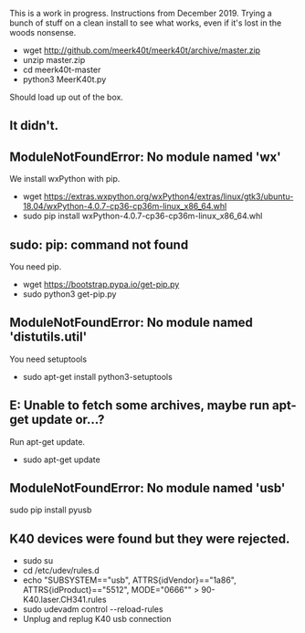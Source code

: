 This is a work in progress.
Instructions from December 2019.
Trying a bunch of stuff on a clean install to see what works, even if it's lost in the woods nonsense.

* wget http://github.com/meerk40t/meerk40t/archive/master.zip
* unzip master.zip
* cd meerk40t-master
* python3 MeerK40t.py

Should load up out of the box.

It didn't.
---


ModuleNotFoundError: No module named 'wx'
---

We install wxPython with pip.

* wget https://extras.wxpython.org/wxPython4/extras/linux/gtk3/ubuntu-18.04/wxPython-4.0.7-cp36-cp36m-linux_x86_64.whl
* sudo pip install wxPython-4.0.7-cp36-cp36m-linux_x86_64.whl

sudo: pip: command not found
---

You need pip.

* wget https://bootstrap.pypa.io/get-pip.py
* sudo python3 get-pip.py

ModuleNotFoundError: No module named 'distutils.util'
---

You need setuptools

* sudo apt-get install python3-setuptools

E: Unable to fetch some archives, maybe run apt-get update or...?
---

Run apt-get update.

* sudo apt-get update

ModuleNotFoundError: No module named 'usb'
---

sudo pip install pyusb

K40 devices were found but they were rejected.
---

* sudo su
* cd /etc/udev/rules.d
* echo "SUBSYSTEM==\"usb\", ATTRS{idVendor}==\"1a86\", ATTRS{idProduct}==\"5512\", MODE=\"0666\"" > 90-K40.laser.CH341.rules
* sudo udevadm control --reload-rules
* Unplug and replug K40 usb connection